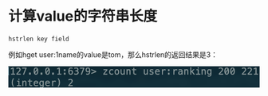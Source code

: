 # 计算value的字符串长度

```text
hstrlen key field
```

例如hget user:1name的value是tom，那么hstrlen的返回结果是3：

![](../../.gitbook/assets/image%20%2847%29.png)

